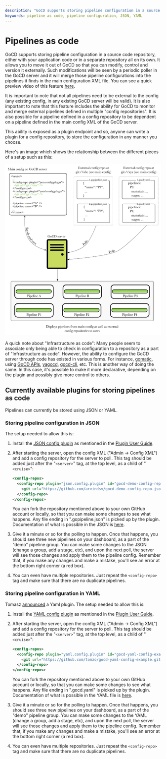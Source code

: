 ```yaml
---
description: "GoCD supports storing pipeline configuration in a source code repository, either with your application code or in a separate repository all on its own."
keywords: pipeline as code, pipeline configuration, JSON, YAML
---
```


# Pipelines as code

GoCD supports storing pipeline configuration in a source code repository, either with your application code or in a
separate repository all on its own. It allows you to move it out of GoCD so that you can modify, control and version it
externally. Such modifications will be seen by a periodic poller in the GoCD server and it will merge those pipeline
configurations into the pipelines it finds in the main configuration XML file. You can see a quick preview video of this
feature [here](https://www.youtube.com/watch?v=1AfBxCWRqD8&feature=youtu.be).

It is important to note that not all pipelines need to be external to the config (any existing config, in any existing
GoCD server will be valid). It is also important to note that this feature includes the ability for GoCD to monitor and
merge external pipelines defined in multiple "config repositories". It is also possible for a pipeline defined in a
config repository to be dependent on a pipeline defined in the main config XML of the GoCD server.

This ability is exposed as a plugin endpoint and so, anyone can write a plugin for a config repository, to store the configuration in any manner you choose.

Here's an image which shows the relationship between the different pieces of a setup such as this:

![Pipelines as code](../resources/images/advanced_usage/pipelines_as_code.png)

A quick note about "Infrastructure as code": Many people seem to associate only being able to check in configuration to
a repository as a part of "Infrastructure as code". However, the ability to configure the GoCD server through code has
existed in various forms. For instance, [gomatic](https://github.com/SpringerSBM/gomatic), using
[GoCD APIs](https://api.gocd.org/current/), [yagocd](https://github.com/grundic/yagocd),
[gocd-cli](https://github.com/gaqzi/py-gocd), etc. This is another way of doing the same. In this case, it's possible to
make it more declarative, depending on the plugin and possibly give more control to others.


## Currently available plugins for storing pipelines as code

Pipelines can currently be stored using JSON or YAML.

### Storing pipeline configuration in JSON

The setup needed to allow this is:

1. Install the [JSON config plugin](https://github.com/tomzo/gocd-json-config-plugin/releases) as mentioned in the
   [Plugin User Guide](https://docs.gocd.org/current/extension_points/plugin_user_guide.html#installing-and-uninstalling-of-plugins).

2. After starting the server, open the config XML ("Admin -> Config XML") and add a config repository for the server to poll. This tag should be added just after the "`<server>`" tag, at the top level, as a child of "`<cruise>`":

      ```xml
      <config-repos>
        <config-repo plugin="json.config.plugin" id="gocd-demo-config-repo-json">
          <git url="https://github.com/arvindsv/gocd-demo-config-repo-json.git" />
        </config-repo>
      </config-repos>
      ```

    You can fork the repository mentioned above to your own GitHub account or locally, so that you can make some changes
    to see what happens. Any file ending in ".gopipeline.json" is picked up by the plugin. Documentation of what is
    possible in the JSON is [here](https://github.com/tomzo/gocd-json-config-plugin).

3. Give it a minute or so for the polling to happen. Once that happens, you should see three new pipelines on your
   dashboard, as a part of the "demo" pipeline group. You can make some changes to the JSON (change a group, add a
   stage, etc), and upon the next poll, the server will see those changes and apply them to the pipeline
   config. Remember that, if you make any changes and make a mistake, you'll see an error at the bottom right corner (a
   red box).

4. You can even have multiple repositories. Just repeat the `<config-repo>` tag and make sure that there are no duplicate pipelines.

### Storing pipeline configuration in YAML

Tomasz [announced](https://groups.google.com/forum/#!topic/go-cd/bAFYdWOQLEs/discussion) a Yaml plugin. The setup needed to allow this is:

1. Install the [YAML config plugin](https://github.com/tomzo/gocd-yaml-config-plugin/releases) as mentioned in the
   [Plugin User Guide](https://docs.gocd.org/current/extension_points/plugin_user_guide.html#installing-and-uninstalling-of-plugins).

2. After starting the server, open the config XML ("Admin -> Config XML") and add a config repository for the server to poll. This tag should be added just after the "`<server>`" tag, at the top level, as a child of "`<cruise>`":

      ```xml
      <config-repos>
        <config-repo plugin="yaml.config.plugin" id="gocd-yaml-config-example">
          <git url="https://github.com/tomzo/gocd-yaml-config-example.git" />
        </config-repo>
      </config-repos>
      ```

    You can fork the repository mentioned above to your own GitHub account or locally, so that you can make some changes
    to see what happens. Any file ending in ".gocd.yaml" is picked up by the plugin. Documentation of what is
    possible in the YAML file is [here](https://github.com/tomzo/gocd-yaml-config-plugin).

3. Give it a minute or so for the polling to happen. Once that happens, you should see three new pipelines on your
   dashboard, as a part of the "demo" pipeline group. You can make some changes to the YAML (change a group, add a
   stage, etc), and upon the next poll, the server will see those changes and apply them to the pipeline
   config. Remember that, if you make any changes and make a mistake, you'll see an error at the bottom right corner (a
   red box).

4. You can even have multiple repositories. Just repeat the `<config-repo>` tag and make sure that there are no duplicate pipelines.
